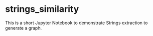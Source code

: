 # strings_similarity
This is a short Jupyter Notebook to demonstrate Strings extraction to generate a graph.
